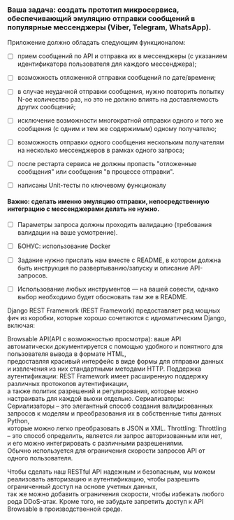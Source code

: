 ### Ваша задача: создать прототип микросервиса, обеспечивающий эмуляцию отправки сообщений в популярные мессенджеры (Viber, Telegram, WhatsApp).

Приложение должно обладать следующим функционалом:

- [ ] прием сообщений по API и отправка их в мессенджеры (с указанием
  идентификатора пользователя для каждого мессенджера);
- [ ] возможность отложенной отправки сообщений по дате/времени;
- [ ] в случае неудачной отправки сообщения, нужно повторить попытку N-ое
  количество раз, но это не должно влиять на доставляемость других
  сообщений;
- [ ] исключение возможности многократной отправки одного и того же
  сообщения (с одним и тем же содержимым) одному получателю;
- [ ] возможность отправки одного сообщения нескольким получателям на
  несколько мессенджеров в рамках одного запроса;
- [ ] после рестарта сервиса не должны пропасть "отложенные сообщения" или
  сообщения "в процессе отправки".

- [ ] написаны Unit-тесты по ключевому функционалу


#### Важно: сделать именно эмуляцию отправки, непосредственную интеграцию с мессенджерами делать не нужно.

- [ ] Параметры запроса должны проходить валидацию (требования валидации на ваше усмотрение).
- [ ] БОНУС: использование Docker
- [ ] Задание нужно прислать нам вместе с README, в котором должна быть инструкция по развертыванию/запуску и описание API-запросов.
- [ ] Использование любых инструментов — на вашей совести, однако выбор необходимо будет обосновать там же в README.



Django REST Framework (REST Framework) предоставляет ряд мощных фич из коробки, которые хорошо сочетаются с идиоматическим Django, включая:

Browsable API(API с возможностью просмотра): ваше API автоматически документируется с помощью удобного и понятного для пользователя вывода в формате HTML,  
 предоставляя красивый интерфейс в виде формы для отправки данных и извлечения из них стандартными методами HTTP.
Поддержка аутентификации: REST Framework имеет расширенную поддержку различных протоколов аутентификации,  
 а также политик разрешений и регулирования, которые можно настраивать для каждой вьюхи отдельно.
Сериализаторы: Сериализаторы – это элегантный способ создания валидированных запросов к моделям и преобразования их в собственные типы данных Python,  
 которые можно легко преобразовать в JSON и XML.
Throttling: Throttling – это способ определить, является ли запрос авторизованным или нет, и его можно интегрировать с различными разрешениями.  
 Обычно используется для ограничения скорости запросов API от одного пользователя.

Чтобы сделать наш RESTful API надежным и безопасным, мы можем реализовать авторизацию и аутентификацию, чтобы разрешить ограниченный доступ на основе учетных данных,  
 так же можно добавить ограничения скорости, чтобы избежать любого рода DDoS-атак. Кроме того, не забудьте запретить доступ к API Browsable в производственной среде.